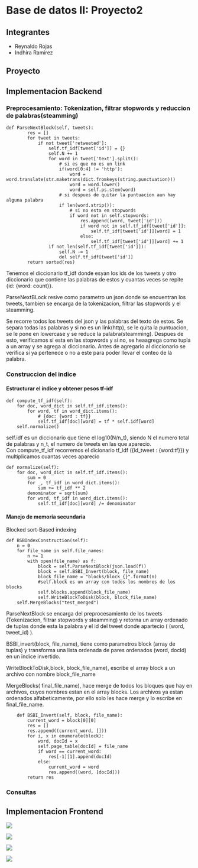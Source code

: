 # Base de datos II: Proyecto2
## Integrantes
- Reynaldo Rojas
- Indhira Ramirez

## Proyecto

## Implementacion Backend
### Preprocesamiento: Tokenization, filtrar stopwords y reduccion de palabras(steamming)
~~~
def ParseNextBlock(self, tweets):
        res = []
        for tweet in tweets:
            if not tweet['retweeted']:
                self.tf_idf[tweet['id']] = {}
                self.N += 1
                for word in tweet['text'].split():
                    # si es que no es un link
                    if(word[0:4] != 'http'):
                        word = word.translate(str.maketrans(dict.fromkeys(string.punctuation)))
                        word = word.lower()
                        word = self.ps.stem(word)
                    # si despues de quitar la puntuacion aun hay alguna palabra
                    if len(word.strip()):
                        # si no esta en stopwords
                        if word not in self.stopwords:
                            res.append((word, tweet['id']))
                            if word not in self.tf_idf[tweet['id']]:
                                self.tf_idf[tweet['id']][word] = 1
                            else:
                                self.tf_idf[tweet['id']][word] += 1
                if not len(self.tf_idf[tweet['id']]):
                    self.N -= 1
                    del self.tf_idf[tweet['id']]
        return sorted(res)
~~~

Tenemos el diccionario tf_idf donde esyan los ids de los tweets y otro diccionario que contiene las palabras de estos y cuantas veces se repite {id: {word: count}}.

ParseNextBLock resive como parametro un json donde se encuentran los tweets, tambien se encarga de la tokenizacion, filtrar las stopwords y el steamming.

Se recorre todos los tweets del json y las palabras del texto de estos. Se separa todas las palabras y si no es un link(http), se le quita la puntuacion, se le pone en lowercase y se reduce la palabra(steamming). Despues de esto, verificamos si esta en las stopwords y si no, se heaagrega como tupla a un array y se agrega al diccionario. Antes de agregarlo al diccionario se verifica si ya pertenece o no a este para poder llevar el conteo de la palabra. 

### Construccion del indice
#### Estructurar el indice y obtener pesos tf-idf
~~~
def compute_tf_idf(self):
    for doc, word_dict in self.tf_idf.items():
        for word, tf in word_dict.items():
            # {doc: {word : tf}}
            self.tf_idf[doc][word] = tf * self.idf[word]
    self.normalize()
~~~
self.idf es un diccionario que tiene el log10(N/n_t), siendo N el numero total de palabras y n_t, el numero de tweets en las que aparecio.
\
Con compute_tf_idf recorremos el dicionario tf_idf ({id_tweet : {word:tf}}) y multiplicamos cuantas veces aparecio 
~~~
def normalize(self):
    for doc, word_dict in self.tf_idf.items():
        sum = 0
        for _, tf_idf in word_dict.items():
            sum += tf_idf ** 2
        denominator = sqrt(sum)
        for word, tf_idf in word_dict.items():
            self.tf_idf[doc][word] /= denominator
~~~
#### Manejo de memoria secundaria
Blocked sort-Based indexing
~~~
def BSBIndexConstruction(self):
    n = 0
    for file_name in self.file_names:
        n += 1
        with open(file_name) as f:
            block = self.ParseNextBlock(json.load(f))
            block = self.BSBI_Invert(block, file_name)
            block_file_name = "blocks/block_{}".format(n)
            #self.block es un array con todos los nombres de los blocks
            self.blocks.append(block_file_name)
            self.WriteBlockToDisk(block, block_file_name)
    self.MergeBlocks("test_merged")
~~~

ParseNextBlock se encarga del preprocesamiento de los tweets (Tokenizacion, filtrar stopwords y steamming) y retorna un array ordenado de tuplas donde esta la palabra y el id del tweet donde apartecio ( (word, tweet_id) ).

BSBI_invert(block, file_name), tiene como parametros block (array de tuplas) y transforma una lista ordenada de pares ordenados (word, docId) en un îndice invertido.

WriteBlockToDisk,block, block_file_name), escribe el array block a un archivo con nombre block_file_name

MergeBlocks( final_file_name), hace merge de todos los bloques que hay en archivos, cuyos nombres estan en el array blocks. Los archivos ya estan ordenados alfabeticamente, por ello solo les hace merge y lo escribe en final_file_name.

~~~
    def BSBI_Invert(self, block, file_name):
        current_word = block[0][0]
        res = []
        res.append((current_word, []))
        for i, x in enumerate(block):
            word, docId = x
            self.page_table[docId] = file_name
            if word == current_word:
                res[-1][1].append(docId)
            else:
                current_word = word
                res.append((word, [docId]))
        return res
~~~



### Consultas

## Implementacion Frontend
![](images/ph1.png)

![](images/ph2.png)

![](images/ph3.png)

![](images/ph4.jpeg)
